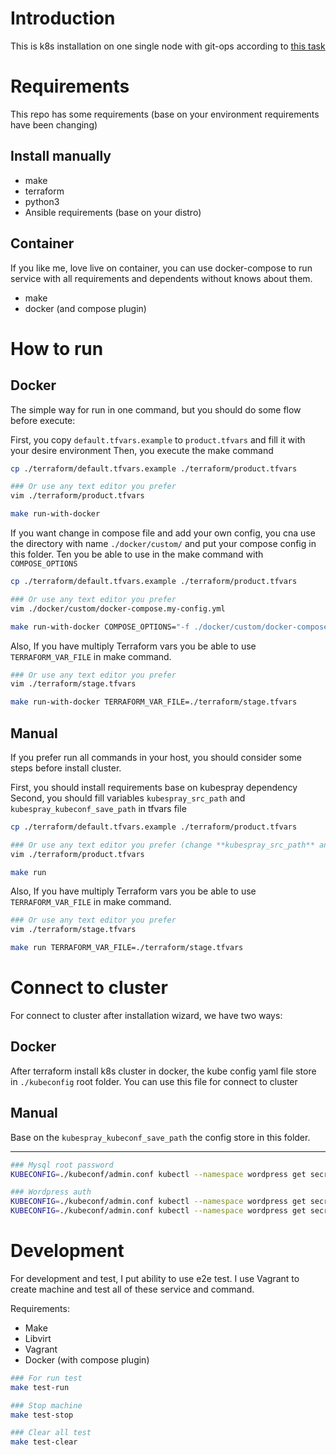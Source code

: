 Introduction
============

This is k8s installation on one single node with git-ops according
to [this task](https://github.com/mason-chase/devops-test)

Requirements
============

This repo has some requirements (base on your environment requirements have been changing)

## Install manually

* make
* terraform
* python3
* Ansible requirements (base on your distro)

## Container

If you like me, love live on container, you can use docker-compose to run service with all requirements and dependents
without knows about them.

* make
* docker (and compose plugin)

How to run
==========

## Docker

The simple way for run in one command, but you should do some flow before execute:

First, you copy `default.tfvars.example` to `product.tfvars` and fill it with your desire environment
Then, you execute the make command

```bash
cp ./terraform/default.tfvars.example ./terraform/product.tfvars

### Or use any text editor you prefer
vim ./terraform/product.tfvars

make run-with-docker
```

If you want change in compose file and add your own config, you cna use the directory with name `./docker/custom/` and
put your compose config in this folder. Ten you be able to use in the make command with `COMPOSE_OPTIONS`

```bash
cp ./terraform/default.tfvars.example ./terraform/product.tfvars

### Or use any text editor you prefer
vim ./docker/custom/docker-compose.my-config.yml

make run-with-docker COMPOSE_OPTIONS="-f ./docker/custom/docker-compose.my-config.yml"
```

Also, If you have multiply Terraform vars you be able to use `TERRAFORM_VAR_FILE` in make command.

```bash
### Or use any text editor you prefer
vim ./terraform/stage.tfvars

make run-with-docker TERRAFORM_VAR_FILE=./terraform/stage.tfvars
```

## Manual

If you prefer run all commands in your host, you should consider some steps before install cluster.

First, you should install requirements base on kubespray dependency
Second, you should fill variables `kubespray_src_path` and `kubespray_kubeconf_save_path` in tfvars file

```bash
cp ./terraform/default.tfvars.example ./terraform/product.tfvars

### Or use any text editor you prefer (change **kubespray_src_path** and **kubespray_kubeconf_save_path**)
vim ./terraform/product.tfvars

make run
```

Also, If you have multiply Terraform vars you be able to use `TERRAFORM_VAR_FILE` in make command.

```bash
### Or use any text editor you prefer
vim ./terraform/stage.tfvars

make run TERRAFORM_VAR_FILE=./terraform/stage.tfvars
```

Connect to cluster
==================

For connect to cluster after installation wizard, we have two ways:

## Docker

After terraform install k8s cluster in docker, the kube config yaml file store in `./kubeconfig` root folder. You can use this file for connect to cluster

## Manual

Base on the `kubespray_kubeconf_save_path` the config store in this folder.

--------

```bash
### Mysql root password
KUBECONFIG=./kubeconf/admin.conf kubectl --namespace wordpress get secret mysql-root-pass -o jsonpath='{.data.password}' | base64 -d

### Wordpress auth
KUBECONFIG=./kubeconf/admin.conf kubectl --namespace wordpress get secret wp-auth -o jsonpath='{.data.username}' | base64 -d
KUBECONFIG=./kubeconf/admin.conf kubectl --namespace wordpress get secret wp-auth -o jsonpath='{.data.password}' | base64 -d
```

Development
===========

For development and test, I put ability to use e2e test. I use Vagrant to create machine and test all of these service and command.

Requirements:

* Make
* Libvirt
* Vagrant
* Docker (with compose plugin)

```bash
### For run test
make test-run

### Stop machine
make test-stop

### Clear all test
make test-clear
```